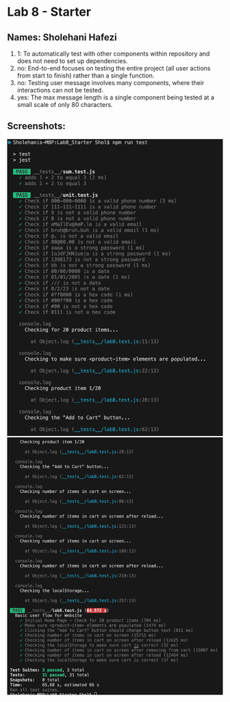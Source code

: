 # Lab 8 - Starter

## Names: Sholehani Hafezi

1. 1: To automatically test with other components within repository and does not need to set up dependencies.
2. no: End-to-end focuses on testing the entire project (all user actions from start to finish) rather than a single function.
3. no: Testing user message involves many components, where their interactions can not be tested.
4. yes: The max message length is a single component being tested at a small scale of only 80 characters.

## Screenshots:

![test-result-1.png](screenshots/test-result-1.png)
![test-result-2.png](screenshots/test-result-2.png)